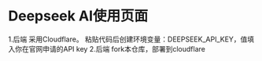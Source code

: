 # Deepseek AI使用页面
1.后端
采用Cloudflare。
粘贴代码后创建环境变量：DEEPSEEK_API_KEY，值填入你在官网申请的API key
2.后端
fork本仓库，部署到cloudflare
